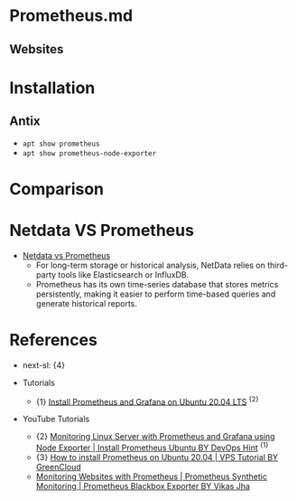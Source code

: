 # Prometheus.md

## Websites

# Installation

## Antix

* `apt show prometheus`
* `apt show prometheus-node-exporter`

# Comparison

# Netdata VS Prometheus

* [Netdata vs Prometheus](https://stackshare.io/stackups/netdata-vs-prometheus)
  * For long-term storage or historical analysis, NetData relies on third-party tools like Elasticsearch or InfluxDB.
  * Prometheus has its own time-series database that stores metrics persistently, making it easier to perform time-based queries and generate historical reports.



# References

* next-sl: {4}

* Tutorials
  * {1} [Install Prometheus and Grafana on Ubuntu 20.04 LTS](https://www.fosstechnix.com/install-prometheus-and-grafana-on-ubuntu/) <sup>{2}</sup>

* YouTube Tutorials
  * {2} [Monitoring Linux Server with Prometheus and Grafana using Node Exporter | Install Prometheus Ubuntu BY DevOps Hint](https://www.youtube.com/watch?v=DuYnPOq4D6w) <sup>{1}</sup>
  * {3} [How to install Prometheus on Ubuntu 20.04 | VPS Tutorial BY GreenCloud](https://www.youtube.com/watch?v=tXIjm_0QQpk)
  * [Monitoring Websites with Prometheus | Prometheus Synthetic Monitoring | Prometheus Blackbox Exporter BY Vikas Jha](https://www.youtube.com/watch?v=HbaiglWbhR0)
